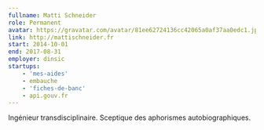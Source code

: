 ```yaml
---
fullname: Matti Schneider
role: Permanent
avatar: https://gravatar.com/avatar/81ee62724136cc42065a0af37aa0edc1.jpg?s=512
link: http://mattischneider.fr
start: 2014-10-01
end: 2017-08-31
employer: dinsic
startups:
    - 'mes-aides'
    - embauche
    - 'fiches-de-banc'
    - api.gouv.fr
---
```


Ingénieur transdisciplinaire. Sceptique des aphorismes autobiographiques.
